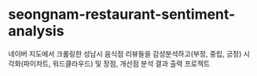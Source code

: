 # seongnam-restaurant-sentiment-analysis
네이버 지도에서 크롤링한 성남시 음식점 리뷰들을 감성분석하고(부정, 중립, 긍정) 시각화(파이차트, 워드클라우드) 및 장점, 개선점 분석 결과 출력 프로젝트
